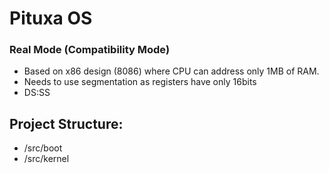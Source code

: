 # Pituxa OS

### Real Mode (Compatibility Mode)
- Based on x86 design (8086) where CPU can address only 1MB of RAM.
- Needs to use segmentation as registers have only 16bits
 - DS:SS


## Project Structure:
- /src/boot
- /src/kernel